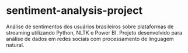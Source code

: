 # sentiment-analysis-project
Análise de sentimentos dos usuários brasileiros sobre plataformas de streaming utilizando Python, NLTK e Power BI. Projeto desenvolvido para análise de dados em redes sociais com processamento de linguagem natural.
